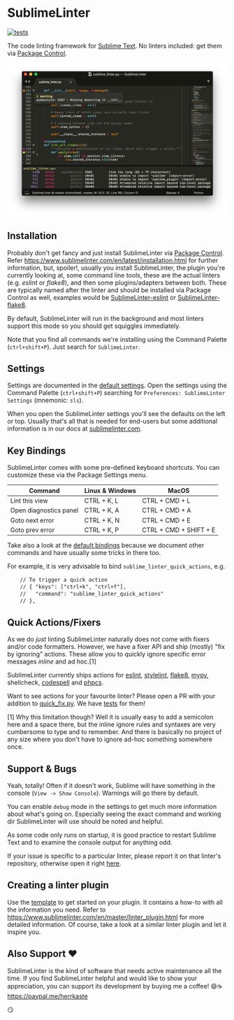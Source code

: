 SublimeLinter
=============

[![tests](https://github.com/SublimeLinter/SublimeLinter/actions/workflows/test.yml/badge.svg)](https://github.com/SublimeLinter/SublimeLinter/actions/workflows/test.yml)

The code linting framework for [Sublime Text](http://sublimetext.com/).
No linters included: get them via [Package Control](https://packagecontrol.io/search/SublimeLinter).

<img src="https://raw.githubusercontent.com/SublimeLinter/SublimeLinter/master/docs/screenshot.png" width="785">


## Installation 

Probably don't get fancy and just install SublimeLinter via [Package Control](https://packagecontrol.io/search/SublimeLinter).
Refer https://www.sublimelinter.com/en/latest/installation.html for further information,
but, spoiler!,
usually you install SublimeLinter, the plugin you're currently looking at,
some command line tools, these are the actual linters (e.g. _eslint_ or _flake8_),
and then some plugins/adapters between both.
These are typically named after the linter and should be installed via Package Control
as well, examples would be [SublimeLinter-eslint](https://packagecontrol.io/packages/SublimeLinter-eslint) or [SublimeLinter-flake8](https://packagecontrol.io/packages/SublimeLinter-flake8).

By default, SublimeLinter will run in the background and most linters support this
mode so you should get squiggles immediately.

Note that you find all commands we're installing using the Command Palette (`ctrl+shift+P`). Just search for `SublimeLinter`.


## Settings

Settings are documented in the [default settings](https://github.com/SublimeLinter/SublimeLinter/blob/master/SublimeLinter.sublime-settings). 
Open the settings using the Command Palette (`ctrl+shift+P`) searching for `Preferences: SublimeLinter Settings` (mnemonic: `sls`).

When you open the SublimeLinter settings you'll see the defaults on the left
or top.  Usually that's all that is needed for end-users but some additional information
is in our docs at [sublimelinter.com](https://www.sublimelinter.com/en/latest/linter_settings.html).


## Key Bindings

SublimeLinter comes with some pre-defined keyboard shortcuts. You can customize these via the Package Settings menu.

| Command                | Linux & Windows  | MacOS                  |
|------------------------|------------------|------------------------|
| Lint this view         | CTRL + K, L      | CTRL + CMD + L         |
| Open diagnostics panel | CTRL + K, A      | CTRL + CMD + A         |
| Goto next error        | CTRL + K, N      | CTRL + CMD + E         |
| Goto prev error        | CTRL + K, P      | CTRL + CMD + SHIFT + E |

Take also a look at the [default bindings](<https://github.com/SublimeLinter/SublimeLinter/blob/master/keymaps/Default (Windows).sublime-keymap>) because
we document other commands and have usually some tricks in there too.

For example, it is very advisable to bind `sublime_linter_quick_actions`, e.g.

```
    // To trigger a quick action
    // { "keys": ["ctrl+k", "ctrl+f"],
    //   "command": "sublime_linter_quick_actions"
    // },
```


## Quick Actions/Fixers

As we do *just* linting SublimeLinter naturally does not come with fixers 
and/or code formatters.  However, we have a fixer API and ship (mostly) 
"fix by ignoring" actions.  These allow you to quickly ignore specific error messages *inline* and ad hoc.[1]

SublimeLinter currently ships actions for [eslint](https://github.com/SublimeLinter/SublimeLinter-eslint), [stylelint](https://github.com/SublimeLinter/SublimeLinter-stylelint), [flake8](https://github.com/SublimeLinter/SublimeLinter-flake8), [mypy](https://github.com/fredcallaway/SublimeLinter-contrib-mypy), shellcheck, [codespell](https://github.com/kaste/SublimeLinter-contrib-codespell) and [phpcs](https://github.com/SublimeLinter/SublimeLinter-phpcs).

Want to see actions for your favourite linter? Please open a PR with your addition to [quick_fix.py](https://github.com/SublimeLinter/SublimeLinter/blob/master/lint/quick_fix.py). We have [tests](https://github.com/SublimeLinter/SublimeLinter/tree/master/tests/test_ignore_fixers.py) for them!

[1]  Why this limitation though?  Well it is usually easy to add a semicolon here and a space there, but the inline ignore rules and syntaxes are very cumbersome to type and to remember.  And there is basically no project of any size where you don't have to ignore ad-hoc something somewhere once.


## Support & Bugs

Yeah, totally!  Often if it doesn't work, Sublime will have something in the
console (`View -> Show Console`).  Warnings will go there by default.

You can enable `debug` mode in the settings to get much more information about what's going on.
Especially seeing the exact command and working dir SublimeLinter will use
should be noted and helpful.

As some code only runs on startup, it is good practice to restart Sublime Text
and to examine the console output for anything odd.

If your issue is specific to a particular linter, please report it on that linter's repository, otherwise open it right [here](https://github.com/SublimeLinter/SublimeLinter/issues).


## Creating a linter plugin

Use the [template](https://github.com/SublimeLinter/SublimeLinter-template) to get started on your plugin.
It contains a how-to with all the information you need.  Refer to https://www.sublimelinter.com/en/master/linter_plugin.html for more detailed information.  Of course, take a look at a similar linter plugin and let it inspire you.


## Also Support ❤️

SublimeLinter is the kind of software that needs active maintenance all the time.
If you find SublimeLinter helpful and would like to show your appreciation, you can support
its development by buying me a coffee! 😄☕️ https://paypal.me/herrkaste

😏
